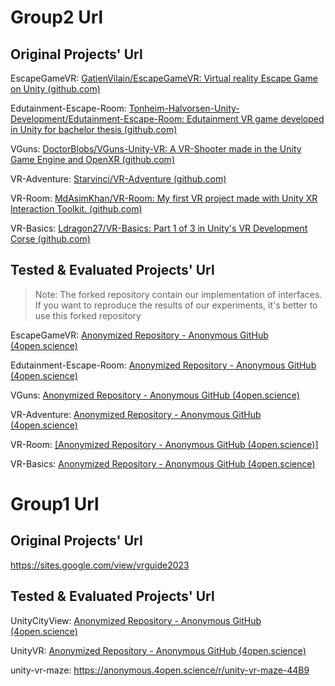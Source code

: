 # Group2 Url

## Original Projects' Url

EscapeGameVR: [GatienVilain/EscapeGameVR: Virtual reality Escape Game on Unity (github.com)](https://github.com/GatienVilain/EscapeGameVR)

Edutainment-Escape-Room: [Tonheim-Halvorsen-Unity-Development/Edutainment-Escape-Room: Edutainment VR game developed in Unity for bachelor thesis (github.com)](https://github.com/Tonheim-Halvorsen-Unity-Development/Edutainment-Escape-Room)

VGuns: [DoctorBlobs/VGuns-Unity-VR: A VR-Shooter made in the Unity Game Engine and OpenXR (github.com)](https://github.com/DoctorBlobs/VGuns-Unity-VR)

VR-Adventure: [Starvinci/VR-Adventure (github.com)](https://github.com/Starvinci/VR-Adventure)

VR-Room: [MdAsimKhan/VR-Room: My first VR project made with Unity XR Interaction Toolkit. (github.com)](https://github.com/MdAsimKhan/VR-Room)

VR-Basics: [Ldragon27/VR-Basics: Part 1 of 3 in Unity's VR Development Corse (github.com)](https://github.com/Ldragon27/VR-Basics)

## Tested & Evaluated Projects' Url

> Note: The forked repository contain our implementation of interfaces. If you want to reproduce the results of our experiments, it's better to use this forked repository

EscapeGameVR: [Anonymized Repository - Anonymous GitHub (4open.science)](https://anonymous.4open.science/r/EscapeGameVR-F783/)

Edutainment-Escape-Room: [Anonymized Repository - Anonymous GitHub (4open.science)](https://anonymous.4open.science/r/Edutainment-Escape-Room-5C3C/)

VGuns: [Anonymized Repository - Anonymous GitHub (4open.science)](https://anonymous.4open.science/r/VGuns-Unity-VR-2DEF/)

VR-Adventure: [Anonymized Repository - Anonymous GitHub (4open.science)](https://anonymous.4open.science/r/VR-Adventure-7256/)

VR-Room: [[Anonymized Repository - Anonymous GitHub (4open.science)]](https://anonymous.4open.science/r/VR-Room-748B/)

VR-Basics: [Anonymized Repository - Anonymous GitHub (4open.science)](https://anonymous.4open.science/r/VR-Basics-0854/)

# Group1 Url

## Original Projects' Url

https://sites.google.com/view/vrguide2023

## Tested & Evaluated Projects' Url

UnityCityView: [Anonymized Repository - Anonymous GitHub (4open.science)](https://anonymous.4open.science/r/UnityCityView-C1C8/)

UnityVR: [Anonymized Repository - Anonymous GitHub (4open.science)](https://anonymous.4open.science/r/UnityVR-AEBF/)

unity-vr-maze: https://anonymous.4open.science/r/unity-vr-maze-44B9

